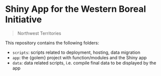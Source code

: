 # Shiny App for the Western Boreal Initiative
> Northwest Territories

This repository contains the following folders:

- `scripts`: scripts related to deployment, hosting, data migration
- `app`: the {golem} project with function/modules and the Shiny app
- `data`: data related scripts, i.e. compile final data to be displayed by the app
